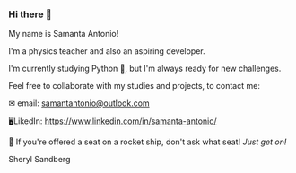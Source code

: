 ### Hi there 👋


My name is Samanta Antonio!

I'm a physics teacher and also an aspiring developer.

I'm currently studying Python 🐍, but I'm always ready for new challenges.

Feel free to collaborate with my studies and projects, to contact me:


✉ email: samantantonio@outlook.com

🖥️LikedIn: https://www.linkedin.com/in/samanta-antonio/



🚀 If you're offered a seat on a rocket ship, don't ask what seat!     *Just get on!*

Sheryl Sandberg
